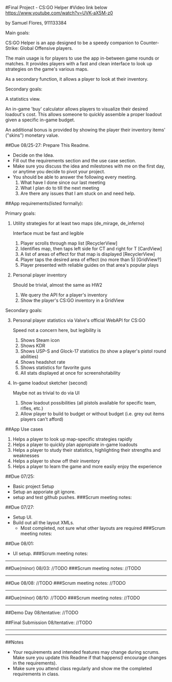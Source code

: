 #Final Project - CS:GO Helper
#Video link below
https://www.youtube.com/watch?v=UVK-aX5M-z0

by Samuel Flores, 911133384

Main goals:

CS:GO Helper is an app designed to be a speedy companion to Counter-Strike: Global Offensive players.

The main usage is for players to use the app in-between game rounds or matches.
It provides players with a fast and clean interface to look up strategies on the game's various maps.

As a secondary function, it allows a player to look at their inventory.

Secondary goals:

A statistics view.

An in-game 'buy' calculator allows players to visualize their desired loadout's cost.
This allows someone to quickly assemble a proper loadout given a specific in-game budget.

An additional bonus is provided by showing the player their inventory items' ("skins") monetary value.

##Due 08/25-27:
Prepare This Readme.

* Decide on the Idea.
* Fill out the requirements section and the use case section.
* Make sure you discuss the idea and milestones with me on the first day, or anytime you decide to pivot your project.
* You should be able to answer the following every meeting.
	1. What have I done since our last meeting
	2. What I plan do to till the next meeting
	3. Are there any issues that I am stuck on and need help.

##App requirements(listed formally):

Primary goals:
1) Utility strategies for at least two maps (de_mirage, de_inferno)

    Interface must be fast and legible
    1) Player scrolls through map list [RecyclerView]
    2) Identifies map, then taps left side for CT and right for T [CardView]
    3) A list of areas of effect for that map is displayed [RecyclerView]
    4) Player taps the desired area of effect (no more than 5) [GridView?]
    5) Player presented with reliable guides on that area's popular plays

2) Personal player inventory

    Should be trivial, almost the same as HW2
    1) We query the API for a player's inventory
    2) Show the player's CS:GO inventory in a GridView

Secondary goals:

3) Personal player statistics via Valve's official WebAPI for CS:GO

    Speed not a concern here, but legibility is
    1) Shows Steam icon
    2) Shows KDR
    3) Shows USP-S and Glock-17 statistics (to show a player's pistol round abilities)
    4) Shows headshot rate
    5) Shows statistics for favorite guns
    6) All stats displayed at once for screenshotability

4) In-game loadout sketcher (second)

    Maybe not as trivial to do via UI
    1) Show loadout possibilities (all pistols available for specific team, rifles, etc.)
    2) Allow player to build to budget or without budget (i.e. grey out items players can't afford)

##App Use cases

1) Helps a player to look up map-specific strategies rapidly
2) Helps a player to quickly plan appropiate in-game loadouts
3) Helps a player to study their statistics, highlighting their strengths and weaknesses
4) Helps a player to show off their inventory
5) Helps a player to learn the game and more easily enjoy the experience

##Due 07/25:
* Basic project Setup
* Setup an apporiate git ignore.
* setup and test github pushes.
###Scrum meeting notes:


##Due 07/27:
* Setup UI.
* Build out all the layout XMLs.
    * Most completed, not sure what other layouts are required
###Scrum meeting notes:



##Due 08/01:
* UI setup.
###Scrum meeting notes:


---
##Due(minor) 08/03:
//TODO
###Scrum meeting notes:
//TODO

---
##Due 08/08:
//TODO
###Scrum meeting notes:
//TODO

---
##Due(minor) 08/10:
//TODO
###Scrum meeting notes:
//TODO

---
##Demo Day 08/tentative:
//TODO

##Final Submission 08/tentative:
//TODO

---

---
##Notes

* Your requirements and intended features may change during scrums. Make sure you update this Readme if that happens(I encourage changes in the requirements).
* Make sure you attend class regularly and show me the completed requirements in class.
